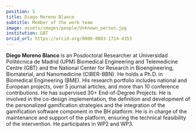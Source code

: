 ```yaml
---
position: 5
title: Diego Moreno Blanco
subtitle: Member of the work team
image: assets/images/people/Unknown_person.jpg
institution: GBT
orcid_url: https://orcid.org/0000-0003-1714-4353
---
```


**Diego Moreno Blanco** is an Posdoctoral Researcher at Universidad Politécnica de Madrid (UPM) Biomedical Engineering and Telemedicine Centre (GBT) and the National Center for Research in Bioengineering, Biomaterial, and Nanomedicine (CIBER-BBN). He holds a Ph.D. in Biomedical Engineering (BME). His research portfolio includes national and European projects, over 5 journal articles, and more than 10 conference contributions. He has supervised 30+ End-of-Degree Projects. He is involved in the co-design implementation, the definition and development of the personalized gamification strategies and the integration of the gamification software component in the BH platform. He is in charge of the maintenance and support of the platform, ensuring the technical feasibility of the intervention. He participates in WP2 and WP3.